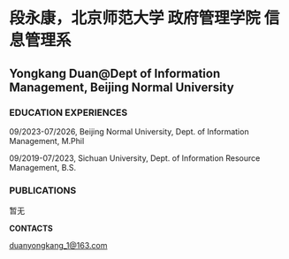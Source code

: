 
# 段永康，北京师范大学 政府管理学院 信息管理系


## Yongkang Duan@Dept of Information Management, Beijing Normal University


### EDUCATION EXPERIENCES

09/2023-07/2026, Beijing Normal University, Dept. of Information Management, M.Phil

09/2019-07/2023, Sichuan University, Dept. of Information Resource Management, B.S.

### PUBLICATIONS

暂无

**CONTACTS**

[duanyongkang_1@163.com](mailto:duanyongkang_1@163.com)
